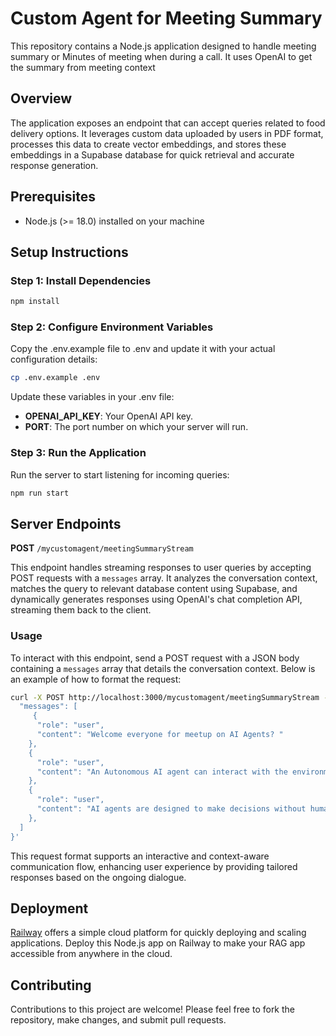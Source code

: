 # Custom Agent for Meeting Summary

This repository contains a Node.js application designed to handle meeting summary or Minutes of meeting when during a call. It uses OpenAI to get the summary from meeting context

## Overview

The application exposes an endpoint that can accept queries related to food delivery options. It leverages custom data uploaded by users in PDF format, processes this data to create vector embeddings, and stores these embeddings in a Supabase database for quick retrieval and accurate response generation.

## Prerequisites

- Node.js (>= 18.0) installed on your machine

## Setup Instructions

### Step 1: Install Dependencies

```bash
npm install
```

### Step 2: Configure Environment Variables

Copy the .env.example file to .env and update it with your actual configuration details:

```bash
cp .env.example .env
```

Update these variables in your .env file:

- **OPENAI_API_KEY**: Your OpenAI API key.
- **PORT**: The port number on which your server will run.

### Step 3: Run the Application

Run the server to start listening for incoming queries:

```bash
npm run start
```

## Server Endpoints

**POST** `/mycustomagent/meetingSummaryStream`

This endpoint handles streaming responses to user queries by accepting POST requests with a `messages` array. It analyzes the conversation context, matches the query to relevant database content using Supabase, and dynamically generates responses using OpenAI's chat completion API, streaming them back to the client.

### Usage

To interact with this endpoint, send a POST request with a JSON body containing a `messages` array that details the conversation context. Below is an example of how to format the request:

```bash
curl -X POST http://localhost:3000/mycustomagent/meetingSummaryStream -H 'Content-Type: application/json' -d '{
  "messages": [
     {
      "role": "user",
      "content": "Welcome everyone for meetup on AI Agents? "
    },
    {
      "role": "user",
      "content": "An Autonomous AI agent can interact with the environment, make decisions, take action, and learn from the process."
    },
    {
      "role": "user",
      "content": "AI agents are designed to make decisions without human intervention to perform predefined (for now) tasks.? "
    },
  ]
}'
```

This request format supports an interactive and context-aware communication flow, enhancing user experience by providing tailored responses based on the ongoing dialogue.

## Deployment

[Railway](https://railway.com/) offers a simple cloud platform for quickly deploying and scaling applications. Deploy this Node.js app on Railway to make your RAG app accessible from anywhere in the cloud.

## Contributing

Contributions to this project are welcome! Please feel free to fork the repository, make changes, and submit pull requests.
